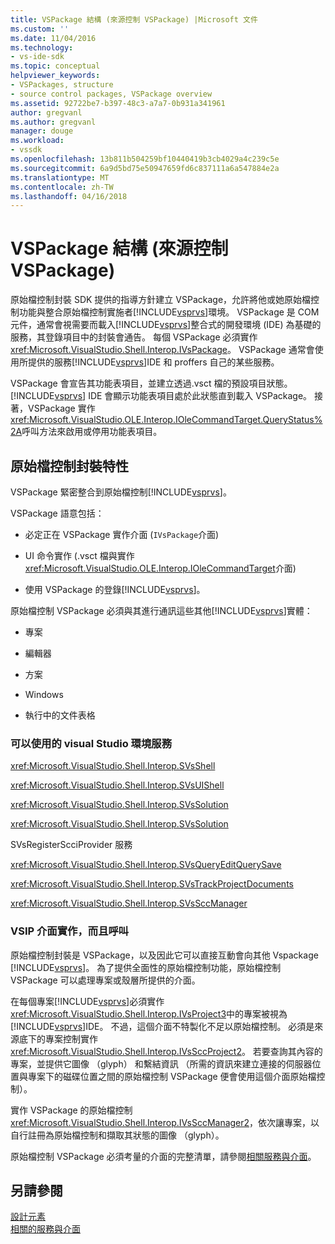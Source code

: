 ```yaml
---
title: VSPackage 結構 (來源控制 VSPackage) |Microsoft 文件
ms.custom: ''
ms.date: 11/04/2016
ms.technology:
- vs-ide-sdk
ms.topic: conceptual
helpviewer_keywords:
- VSPackages, structure
- source control packages, VSPackage overview
ms.assetid: 92722be7-b397-48c3-a7a7-0b931a341961
author: gregvanl
ms.author: gregvanl
manager: douge
ms.workload:
- vssdk
ms.openlocfilehash: 13b811b504259bf10440419b3cb4029a4c239c5e
ms.sourcegitcommit: 6a9d5bd75e50947659fd6c837111a6a547884e2a
ms.translationtype: MT
ms.contentlocale: zh-TW
ms.lasthandoff: 04/16/2018
---
```

# <a name="vspackage-structure-source-control-vspackage"></a>VSPackage 結構 (來源控制 VSPackage)
原始檔控制封裝 SDK 提供的指導方針建立 VSPackage，允許將他或她原始檔控制功能與整合原始檔控制實施者[!INCLUDE[vsprvs](../../code-quality/includes/vsprvs_md.md)]環境。 VSPackage 是 COM 元件，通常會視需要而載入[!INCLUDE[vsprvs](../../code-quality/includes/vsprvs_md.md)]整合式的開發環境 (IDE) 為基礎的服務，其登錄項目中的封裝會通告。 每個 VSPackage 必須實作<xref:Microsoft.VisualStudio.Shell.Interop.IVsPackage>。 VSPackage 通常會使用所提供的服務[!INCLUDE[vsprvs](../../code-quality/includes/vsprvs_md.md)]IDE 和 proffers 自己的某些服務。  
  
 VSPackage 會宣告其功能表項目，並建立透過.vsct 檔的預設項目狀態。 [!INCLUDE[vsprvs](../../code-quality/includes/vsprvs_md.md)] IDE 會顯示功能表項目處於此狀態直到載入 VSPackage。 接著，VSPackage 實作<xref:Microsoft.VisualStudio.OLE.Interop.IOleCommandTarget.QueryStatus%2A>呼叫方法來啟用或停用功能表項目。  
  
## <a name="source-control-package-characteristics"></a>原始檔控制封裝特性  
 VSPackage 緊密整合到原始檔控制[!INCLUDE[vsprvs](../../code-quality/includes/vsprvs_md.md)]。  
  
 VSPackage 語意包括：  
  
-   必定正在 VSPackage 實作介面 (`IVsPackage`介面)  
  
-   UI 命令實作 (.vsct 檔與實作<xref:Microsoft.VisualStudio.OLE.Interop.IOleCommandTarget>介面)  
  
-   使用 VSPackage 的登錄[!INCLUDE[vsprvs](../../code-quality/includes/vsprvs_md.md)]。  
  
 原始檔控制 VSPackage 必須與其進行通訊這些其他[!INCLUDE[vsprvs](../../code-quality/includes/vsprvs_md.md)]實體：  
  
-   專案  
  
-   編輯器  
  
-   方案  
  
-   Windows  
  
-   執行中的文件表格  
  
### <a name="visual-studio-environment-services-that-may-be-consumed"></a>可以使用的 visual Studio 環境服務  
 <xref:Microsoft.VisualStudio.Shell.Interop.SVsShell>  
  
 <xref:Microsoft.VisualStudio.Shell.Interop.SVsUIShell>  
  
 <xref:Microsoft.VisualStudio.Shell.Interop.SVsSolution>  
  
 <xref:Microsoft.VisualStudio.Shell.Interop.SVsSolution>  
  
 SVsRegisterScciProvider 服務  
  
 <xref:Microsoft.VisualStudio.Shell.Interop.SVsQueryEditQuerySave>  
  
 <xref:Microsoft.VisualStudio.Shell.Interop.SVsTrackProjectDocuments>  
  
 <xref:Microsoft.VisualStudio.Shell.Interop.SVsSccManager>  
  
### <a name="vsip-interfaces-implemented-and-called"></a>VSIP 介面實作，而且呼叫  
 原始檔控制封裝是 VSPackage，以及因此它可以直接互動會向其他 Vspackage [!INCLUDE[vsprvs](../../code-quality/includes/vsprvs_md.md)]。 為了提供全面性的原始檔控制功能，原始檔控制 VSPackage 可以處理專案或殼層所提供的介面。  
  
 在每個專案[!INCLUDE[vsprvs](../../code-quality/includes/vsprvs_md.md)]必須實作<xref:Microsoft.VisualStudio.Shell.Interop.IVsProject3>中的專案被視為[!INCLUDE[vsprvs](../../code-quality/includes/vsprvs_md.md)]IDE。 不過，這個介面不特製化不足以原始檔控制。 必須是來源底下的專案控制實作<xref:Microsoft.VisualStudio.Shell.Interop.IVsSccProject2>。 若要查詢其內容的專案，並提供它圖像 （glyph） 和繫結資訊 （所需的資訊來建立連接的伺服器位置與專案下的磁碟位置之間的原始檔控制 VSPackage 便會使用這個介面原始檔控制）。  
  
 實作 VSPackage 的原始檔控制<xref:Microsoft.VisualStudio.Shell.Interop.IVsSccManager2>，依次讓專案，以自行註冊為原始檔控制和擷取其狀態的圖像 （glyph）。  
  
 原始檔控制 VSPackage 必須考量的介面的完整清單，請參閱[相關服務與介面](../../extensibility/internals/related-services-and-interfaces-source-control-vspackage.md)。  
  
## <a name="see-also"></a>另請參閱  
 [設計元素](../../extensibility/internals/source-control-vspackage-design-elements.md)   
 [相關的服務與介面](../../extensibility/internals/related-services-and-interfaces-source-control-vspackage.md)